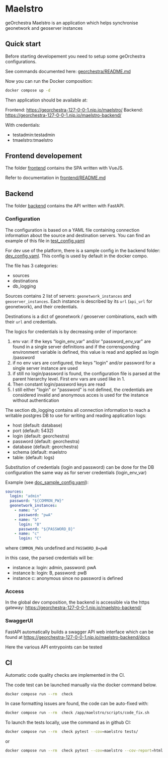 # Maelstro

geOrchestra Maelstro is an application which helps synchronise geonetwork and geoserver instances

## Quick start

Before starting developement you need to setup some geOrchestra configurations.

See commands documented here: [georchestra/README.md](georchestra/README.md)

Now you can run the Docker composition:

```bash
docker compose up -d
```

Then application should be available at:

Frontend: https://georchestra-127-0-0-1.nip.io/maelstro/
Backend: https://georchestra-127-0-0-1.nip.io/maelstro-backend/

With credentials:

- testadmin:testadmin
- tmaelstro:tmaelstro

## Frontend developement

The folder [frontend](frontend) contains the SPA written with VueJS.

Refer to documentation in [frontend/README.md](frontend/README.md)

## Backend

The folder [backend](backend) contains the API written with FastAPI.

### Configuration

The configuration is based on a YAML file containing connection information about the source and destination servers. You can find an example of this file in [test_config.yaml](backend/tests/test_config.yaml)

For dev use of the platform, there is a sample config in the backend folder: [dev_config.yaml](backend/dev_config.yaml). This config is used by default in the docker compo.

The file has 3 categories:
- sources
- destinations
- db_logging

Sources contains 2 list of servers: `geonetwork_instances` and `geoserver_instances`. Each instance is described by its `url` (`api_url` for geonetwork), and their credentials.

Destinations is a dict of geonetwork / geoserver combinations, each with their `url` and credentials.

The logics for credentials is by decreasing order of importance:

1. env var: if the keys "login_env_var" and/or "password_env_var" are found in a single server definitions and if the corrensponding environment variable is defined, this value is read and applied as login /password
2. if no env vars are configured, the keys "login" and/or password for a single server instance are used
3. if still no login/password is found, the configuration file is parsed at the parent hierarchy level. First env vars are used like in 1.
4. Then constant login/password keys are read
5. I still either "login" or "password" is not defined, the credentials are considered invalid and anonymous acces is used for the instance without authentication

The section db_logging contains all connection information to reach a writable postgres DB to use for writing and reading application logs:
- host (default: database)
- port (default: 5432)
- login (default: georchestra)
- password (default: georchestra)
- database (default: georchestra)
- schema (default: maelstro
- table: (default: logs)

Substitution of credentials (login and password) can be done for the DB configuration the same way as for server credentials (login_env_var)


Example (see [doc_sample_config.yaml](backend/tests/doc_sample_config.yaml)):

```yaml
sources:
  login: "admin"
  password: "${COMMON_PW}"
  geonetwork_instances:
    - name: "a"
      password: "pwA"
    - name: "b"
      login: "B"
      password: "${PASSWORD_B}"
    - name: "c"
      login: "C"
```

where `COMMON_PW`is undefined and `PASSWORD_B=pwB`

in this case, the parsed credentials will be:

- instance a: login: admin, password: pwA
- instance b: login: B, password: pwB
- instance c: anonymous since no password is defined

### Access

In the global dev composition, the backend is accessible via the https gateway:
https://georchestra-127-0-0-1.nip.io/maelstro-backend/

### SwaggerUI

FastAPI automatically builds a swagger API web interface which can be found at
https://georchestra-127-0-0-1.nip.io/maelstro-backend/docs

Here the various API entrypoints can be tested

## CI

Automatic code quality checks are implemented in the CI.

The code test can be launched manually via the docker command below.

```bash
docker compose run --rm  check
```

In case formatting issues are found, the code can be auto-fixed with:

```bash
docker compose run --rm  check /app/maelstro/scripts/code_fix.sh
```

To launch the tests locally, use the command as in github CI:

```bash
docker compose run --rm  check pytest --cov=maelstro tests/
```

or

```bash
docker compose run --rm  check pytest --cov=maelstro --cov-report=html tests/
```
